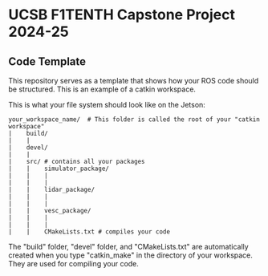 # UCSB F1TENTH Capstone Project 2024-25
## Code Template

This repository serves as a template that shows how your ROS code should be structured. This is an example of a catkin workspace.

This is what your file system should look like on the Jetson:
```
your_workspace_name/  # This folder is called the root of your "catkin workspace"
|    build/
|    |
|    devel/
|    |
|    src/ # contains all your packages
|    |    simulator_package/
|    |    |
|    |    |
|    |    lidar_package/
|    |    |
|    |    |
|    |    vesc_package/
|    |    |
|    |    |
|    |    CMakeLists.txt # compiles your code
```
The "build" folder, "devel" folder, and "CMakeLists.txt" are automatically created when you type "catkin_make" in the directory of your workspace. They are used for compiling your code.
